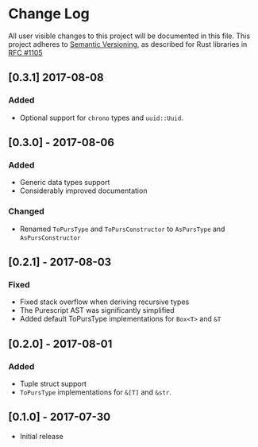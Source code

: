 # Change Log

All user visible changes to this project will be documented in this file.
This project adheres to [Semantic Versioning](http://semver.org/), as described
for Rust libraries in [RFC #1105](https://github.com/rust-lang/rfcs/blob/master/text/1105-api-evolution.md)

## [0.3.1] 2017-08-08

### Added

- Optional support for `chrono` types and `uuid::Uuid`.

## [0.3.0] - 2017-08-06

### Added

* Generic data types support
* Considerably improved documentation

### Changed

* Renamed `ToPursType` and `ToPursConstructor` to `AsPursType` and `AsPursConstructor`

## [0.2.1] - 2017-08-03

### Fixed

* Fixed stack overflow when deriving recursive types
* The Purescript AST was significantly simplified
* Added default ToPursType implementations for `Box<T>` and `&T`

## [0.2.0] - 2017-08-01

### Added

* Tuple struct support
* `ToPursType` implementations for `&[T]` and `&str`.

## [0.1.0] - 2017-07-30

* Initial release
